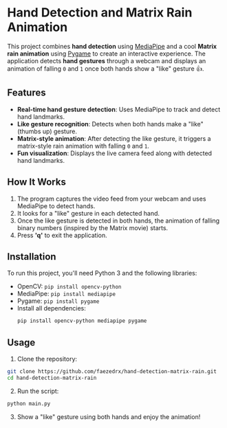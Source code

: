 # Hand Detection and Matrix Rain Animation

This project combines **hand detection** using [MediaPipe](https://google.github.io/mediapipe/) and a cool **Matrix rain animation** using [Pygame](https://www.pygame.org/) to create an interactive experience. The application detects **hand gestures** through a webcam and displays an animation of falling `0` and `1` once both hands show a "like" gesture 👍.

## Features
- **Real-time hand gesture detection**: Uses MediaPipe to track and detect hand landmarks.
- **Like gesture recognition**: Detects when both hands make a "like" (thumbs up) gesture.
- **Matrix-style animation**: After detecting the like gesture, it triggers a matrix-style rain animation with falling `0` and `1`.
- **Fun visualization**: Displays the live camera feed along with detected hand landmarks.

## How It Works
1. The program captures the video feed from your webcam and uses MediaPipe to detect hands.
2. It looks for a "like" gesture in each detected hand.
3. Once the like gesture is detected in both hands, the animation of falling binary numbers (inspired by the Matrix movie) starts.
4. Press **'q'** to exit the application.

## Installation
To run this project, you'll need Python 3 and the following libraries:
- OpenCV: `pip install opencv-python`
- MediaPipe: `pip install mediapipe`
- Pygame: `pip install pygame`
- Install all dependencies:
  ```bash
  pip install opencv-python mediapipe pygame
  ```

## Usage

1. Clone the repository:
  ```bash
  git clone https://github.com/faezedrx/hand-detection-matrix-rain.git
  cd hand-detection-matrix-rain
  ```
2. Run the script:
  ```bash
  python main.py
  ```
3. Show a "like" gesture using both hands and enjoy the animation!
